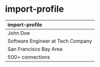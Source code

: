 # import-profile

| import-profile |
| :---- |
| John Doe |
| Software Engineer at Tech Company |
| San Francisco Bay Area |
| 500+ connections |